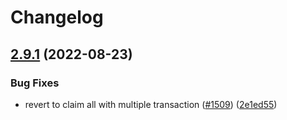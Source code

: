 # Changelog

## [2.9.1](https://github.com/hypha-dao/dho-web-client/compare/v2.9.0...v2.9.1) (2022-08-23)


### Bug Fixes

* revert to claim all with multiple transaction ([#1509](https://github.com/hypha-dao/dho-web-client/issues/1509)) ([2e1ed55](https://github.com/hypha-dao/dho-web-client/commit/2e1ed55fb7f21c3b35f56ca418ba40d3e7499710))

